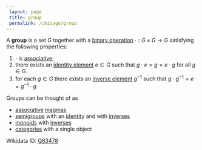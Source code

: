 ```yaml
---
 layout: page
 title: group
 permalink: /chicago/group
---
```

A **group** is a set $G$ together with a [binary operation](https://mathgloss.github.io/MathGloss/binary_operation) $\cdot:G\times G \to G$ satisfying the following properties:
1. $\cdot$ is [associative](https://mathgloss.github.io/MathGloss/associative);
2. there exists an [identity element](https://mathgloss.github.io/MathGloss/identity_element) $e \in G$ such that $g\cdot e = g = e\cdot g$ for all $g \in G$.
3. for each $g \in G$ there exists an [inverse element](https://mathgloss.github.io/MathGloss/inverse_element) $g^{-1}$ such that $g\cdot g^{-1} = e = g^{-1}\cdot g$.



Groups can be thought of as 
- [associative](https://mathgloss.github.io/MathGloss/associative) [magmas](https://mathgloss.github.io/MathGloss/magma)
- [semigroups](https://mathgloss.github.io/MathGloss/semigroup) with an [identity](https://mathgloss.github.io/MathGloss/identity_element) and with [inverses](https://mathgloss.github.io/MathGloss/inverse_element)
- [monoids](https://mathgloss.github.io/MathGloss/monoid) with [inverses](https://mathgloss.github.io/MathGloss/################inverses)
- [categories](https://mathgloss.github.io/MathGloss/category) with a single object

Wikidata ID: [Q83478](https://www.wikidata.org/wiki/Q83478)